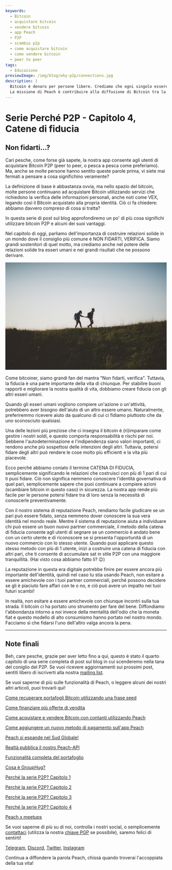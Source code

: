 ```yaml
---
keywords:
  - Bitcoin
  - acquistare bitcoin
  - vendere bitcoin
  - app Peach
  - P2P
  - scambio p2p
  - come acquistare bitcoin
  - come vendere bitcoin
  - peer to peer
tags:
  - Educazione
previewImage: /img/blog/why-p2p/connections.jpg
description: |
  Bitcoin è denaro per persone libere. Crediamo che ogni singolo essere umano abbia il diritto di scegliere quale denaro usare per conservare la propria ricchezza, il risultato del proprio lavoro, del proprio tempo e della propria energia.
  La missione di Peach è contribuire alla diffusione di Bitcoin tra la gente.
---
```


# Serie Perché P2P - Capitolo 4, Catene di fiducia

## Non fidarti...?

Cari pesche, come forse già sapete, la nostra app consente agli utenti di acquistare Bitcoin P2P (peer to peer, o pesca a pesca come preferiamo). Ma, anche se molte persone hanno sentito queste parole prima, vi siete mai fermati a pensare a cosa significhino veramente?

La definizione di base è abbastanza ovvia, ma nello spazio del bitcoin, molte persone continuano ad acquistare Bitcoin utilizzando servizi che richiedono la verifica delle informazioni personali, anche noti come VEX, legando così il Bitcoin acquistato alla propria identità. Ciò ci fa chiedere: abbiamo davvero compreso di cosa si tratta?

In questa serie di post sul blog approfondiremo un po' di più cosa significhi utilizzare bitcoin P2P e alcuni dei suoi vantaggi.

Nel capitolo di oggi, parliamo dell'importanza di costruire relazioni solide in un mondo dove il consiglio più comune è NON FIDARTI, VERIFICA. Siamo grandi sostenitori di quel motto, ma crediamo anche nel potere delle relazioni solide tra esseri umani e nei grandi risultati che ne possono derivare.

![pesca bitcoin crea fiducia tra pari](/img/blog/why-p2p/trust.jpg)

Come bitcoiner, siamo grandi fan del mantra "Non fidarti, verifica". Tuttavia, la fiducia è una parte importante della vita di chiunque. Per stabilire buoni rapporti e migliorare la nostra qualità di vita, dobbiamo creare fiducia con gli altri esseri umani.

Quando gli esseri umani vogliono compiere un'azione o un'attività, potrebbero aver bisogno dell'aiuto di un altro essere umano. Naturalmente, preferiremmo ricevere aiuto da qualcuno di cui ci fidiamo piuttosto che da uno sconosciuto qualsiasi.

Una delle lezioni più preziose che ci insegna il bitcoin è (ri)imparare come gestire i nostri soldi, e questo comporta responsabilità e rischi per noi. Sebbene l'autodeterminazione e l'indipendenza siano valori importanti, ci rendono anche più sospettosi delle intenzioni degli altri. Tuttavia, potersi fidare degli altri può rendere le cose molto più efficienti e la vita più piacevole.

Ecco perché abbiamo coniato il termine CATENA DI FIDUCIA, semplicemente significando le relazioni che costruisci con più di 1 pari di cui ti puoi fidare. Ciò non significa nemmeno conoscere l'identità governativa di quel pari, semplicemente sapere che puoi continuare a compiere azioni (scambiare bitcoin in questo caso) in sicurezza. La nostra app rende più facile per le persone potersi fidare tra di loro senza la necessità di conoscerle preventivamente.

Con il nostro sistema di reputazione Peach, rendiamo facile giudicare se un pari può essere fidato, senza nemmeno dover conoscere la sua vera identità nel mondo reale. Mentre il sistema di reputazione aiuta a individuare chi può essere un buon nuovo partner commerciale, il metodo della catena di fiducia consente agli utenti di segnare se un commercio è andato bene con un certo utente e di riconoscere se si presenta l'opportunità di un nuovo commercio con lo stesso utente. Quando puoi applicare questo stesso metodo con più di 1 utente, inizi a costruire una catena di fiducia con altri pari, che ti consente di accumulare sat in stile P2P con una maggiore tranquillità. (Hai visto cosa abbiamo fatto lì? :wink:)

La reputazione in questa era digitale potrebbe finire per essere ancora più importante dell'identità, quindi nel caso tu stia usando Peach, non esitare a essere amichevole con i tuoi partner commerciali, perché possono decidere se gli è piaciuto fare affari con te o no, e ciò può avere un impatto nei tuoi futuri scambi!

In realtà, non esitare a essere amichevole con chiunque incontri sulla tua strada. Il bitcoin ci ha portato uno strumento per fare del bene. Diffondiamo l'abbondanza intorno a noi invece della mentalità dell'odio che la moneta fiat e questo modello di alto consumismo hanno portato nel nostro mondo. Facciamo sì che fidarsi l'uno dell'altro valga ancora la pena.

---

## Note finali

Beh, care pesche, grazie per aver letto fino a qui, questo è stato il quarto capitolo di una serie completa di post sul blog in cui scenderemo nella tana del coniglio del P2P. Se vuoi ricevere aggiornamenti sui prossimi post, sentiti libero di iscriverti alla nostra [mailing list](https://peachbitcoin.com).

Se vuoi saperne di più sulle funzionalità di Peach, o leggere alcuni dei nostri altri articoli, puoi trovarli qui!

[Come recuperare portafogli Bitcoin utilizzando una frase seed](https://peachbitcoin.com/it/blog/how-to-restore-peach-wallet/)

[Come finanziare più offerte di vendita](https://peachbitcoin.com/it/blog/funding-multiple-sell-offers/)

[Come acquistare e vendere Bitcoin con contanti utilizzando Peach](https://peachbitcoin.com/it/blog/how-to-buy-and-sell-bitcoin-with-cash-using-peach/)

[Come aggiungere un nuovo metodo di pagamento sull'app Peach](https://peachbitcoin.com/it/blog/how-to-add-a-payment-method/)

[Peach si espande nel Sud Globale!](https://peachbitcoin.com/it/blog/peach-expands-to-the-global-south/)

[Realtà pubblica il nostro Peach-API](https://peachbitcoin.com/it/blog/making-our-peach-api-public/)

[Funzionalità completa del portafoglio](https://peachbitcoin.com/it/blog/full-wallet-functionality/)

[Cosa è GroupHug?](https://peachbitcoin.com/it/blog/group-hug/)

[Perché la serie P2P? Capitolo 1](https://peachbitcoin.com/it/blog/why-p2p-chapter-1/)

[Perché la serie P2P? Capitolo 2](https://peachbitcoin.com/it/blog/why-p2p-chapter-2/)

[Perché la serie P2P? Capitolo 3](https://peachbitcoin.com/it/blog/why-p2p-chapter-3-circular-economies/)

[Perché la serie P2P? Capitolo 4](https://peachbitcoin.com/it/blog/why-p2p-chapter-4-chains-of-trust/)

[Peach x meetups](https://peachbitcoin.com/it/blog/peach-for-meetups/)

Se vuoi saperne di più su di noi, controlla i nostri social, o semplicemente [contattaci](mailto:hello@peachbitcoin.com) (utilizza la nostra [chiave PGP](https://keys.openpgp.org/vks/v1/by-fingerprint/48339A19645E2E53488E0E5479E1B270FACD1BD2) se possibile), saremo felici di sentirti!

[Telegram](https://t.me/peachtopeach), [Discord](https://discord.gg/ypeHz3SW54), [Twitter](https://twitter.com/peachbitcoin), [Instagram](https://instagram.com/peachbitcoin)

Continua a diffondere la parola Peach, chissà quando troverai l'accoppiata della tua vita!
